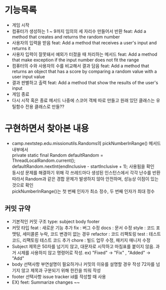 # 기능목록

* 게임 시작
* 컴퓨터가 생성하는 1 ~ 9까지 임의의 세 자리수 만들어서 반환 feat: Add a method that creates and returns the random number
* 사용자의 입력을 받음 feat: Add a method that receives a user's input and returns it
* 사용자 입력이 잘못돼서 예외가 터졌을 때 처리하는 메서드 feat: Add a method that make exception if the input number does not fit the range
* 컴퓨터의 수와 사용자의 수를 비교해서 결과 담음 feat: Add a method that returns an object that has a score by comparing a random value with a user input value 
* 결과 판별하고 출력 feat: Add a method that show the results of the user's input
* 게임 종료
* 다시 시작 혹은 종료 메서드
나중에 스코어 객체 따로 만들고 원래 있던 클래스는 유틸함수 전용 클래스로 만들??



# 구현하면서 찾아본 내용

* camp.nextstep.edu.missionutils.Randoms의 pickNumberInRange() 메서드 내부에서  
private static final Random defaultRandom = ThreadLocalRandom.current();  
defaultRandom.nextInt(endInclusive - startInclusive + 1); 사용됨을 확인  
동시성 문제를 해결하기 위해 각 쓰레드마다 생성된 인스턴스에서 각각 난수를 반환  
따라서 Random과 같은 경합 문제가 발생하지 않아 안전하며, 성능상 이점이 있는 것으로 확인  
pickNumberInRange()는 첫 번째 인자가 최소 정수, 두 번째 인자가 최대 정수


## 커밋 규약

* 기본적인 커밋 구조 
type:  subject
body
footer
* 커밋 타입
feat : 새로운 기능 추가
fix : 버그 수정
docs : 문서 수정
style : 코드 포맷팅, 세미콜론 누락, 코드 변경이 없는 경우
refactor : 코드 리팩토링
test : 테스트 코드, 리팩토링 테스트 코드 추가
chore : 빌드 업무 수정, 패키지 매니저 수정
* Subject 
제목은 50자를 넘기지 않고, 대문자로 시작하고 마침표를 붙이지 않음.
과거 시제를 사용하지 않고 명령어로 작성.
ex) "Fixed" -> "Fix" ,  "Added" -> "Add"
* body
선택사항
부연설명이 필요하거나 커밋의 이유를 설명할 경우 작성
72자를 넘기지 않고 제목과 구분되기 위해 한칸을 띄워 작성
* footer
선택사항
issue tracker id를 작성할 때 사용
* EX) feet: Summarize changes
~~



